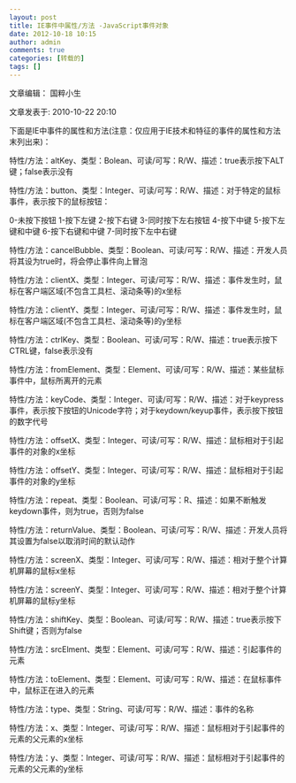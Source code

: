 ```yaml
---
layout: post
title: IE事件中属性/方法 -JavaScript事件对象
date: 2012-10-18 10:15
author: admin
comments: true
categories: [转载的]
tags: []
---
```

文章编辑： 国粹小生

文章发表于: 2010-10-22 20:10

下面是IE中事件的属性和方法(注意：仅应用于IE技术和特征的事件的属性和方法末列出来)：

特性/方法：altKey、类型：Bolean、可读/可写：R/W、描述：true表示按下ALT键；false表示没有

特性/方法：button、类型：Integer、可读/可写：R/W、描述：对于特定的鼠标事件，表示按下的鼠标按钮：

0-未按下按钮
1-按下左键
2-按下右键
3-同时按下左右按钮
4-按下中键
5-按下左键和中键
6-按下右键和中键
7-同时按下左中右键

特性/方法：cancelBubble、类型：Boolean、可读/可写：R/W、描述：开发人员将其设为true时，将会停止事件向上冒泡

特性/方法：clientX、类型：Integer、可读/可写：R/W、描述：事件发生时，鼠标在客户端区域(不包含工具栏、滚动条等)的x坐标

特性/方法：clientY、类型：Integer、可读/可写：R/W、描述：事件发生时，鼠标在客户端区域(不包含工具栏、滚动条等)的y坐标

特性/方法：ctrlKey、类型：Boolean、可读/可写：R/W、描述：true表示按下CTRL键，false表示没有

特性/方法：fromElement、类型：Element、可读/可写：R/W、描述：某些鼠标事件中，鼠标所离开的元素

特性/方法：keyCode、类型：Integer、可读/可写：R/W、描述：对于keypress事件，表示按下按钮的Unicode字符；对于keydown/keyup事件，表示按下按钮的数字代号

特性/方法：offsetX、类型：Integer、可读/可写：R/W、描述：鼠标相对于引起事件的对象的x坐标

特性/方法：offsetY、类型：Integer、可读/可写：R/W、描述：鼠标相对于引起事件的对象的y坐标

特性/方法：repeat、类型：Boolean、可读/可写：R、描述：如果不断触发keydown事件，则为true，否则为false

特性/方法：returnValue、类型：Boolean、可读/可写：R/W、描述：开发人员将其设置为false以取消时间的默认动作

特性/方法：screenX、类型：Integer、可读/可写：R/W、描述：相对于整个计算机屏幕的鼠标x坐标

特性/方法：screenY、类型：Integer、可读/可写：R/W、描述：相对于整个计算机屏幕的鼠标y坐标

特性/方法：shiftKey、类型：Boolean、可读/可写：R/W、描述：true表示按下Shift键；否则为false

特性/方法：srcElment、类型：Element、可读/可写：R/W、描述：引起事件的元素

特性/方法：toElement、类型：Element、可读/可写：R/W、描述：在鼠标事件中，鼠标正在进入的元素

特性/方法：type、类型：String、可读/可写：R/W、描述：事件的名称

特性/方法：x、类型：Integer、可读/可写：R/W、描述：鼠标相对于引起事件的元素的父元素的x坐标

特性/方法：y、类型：Integer、可读/可写：R/W、描述：鼠标相对于引起事件的元素的父元素的y坐标
